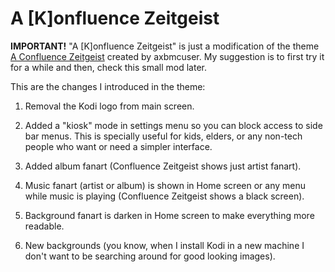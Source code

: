 A \[K\]onfluence Zeitgeist
==========================

**IMPORTANT!** "A \[K\]onfluence Zeitgeist" is just a modification of the theme
[A Confluence Zeitgeist](https://forum.kodi.tv/showthread.php?tid=242892&highlight=zeitgeist)
created by axbmcuser. My suggestion is to first try it for a while and then,
check this small mod later.

This are the changes I introduced in the theme:

  1. Removal the Kodi logo from main screen.

  2. Added a "kiosk" mode in settings menu so you can block access to side bar
     menus. This is specially useful for kids, elders, or any non-tech people
     who want or need a simpler interface.

  3. Added album fanart (Confluence Zeitgeist shows just artist fanart).

  4. Music fanart (artist or album) is shown in Home screen or any menu while
     music is playing (Confluence Zeitgeist shows a black screen).

  5. Background fanart is darken in Home screen to make everything more
     readable.

  6. New backgrounds (you know, when I install Kodi in a new machine I don't
     want to be searching around for good looking images).
